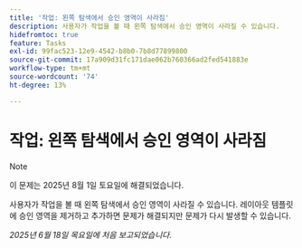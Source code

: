 ```yaml
---
title: '작업: 왼쪽 탐색에서 승인 영역이 사라짐'
description: 사용자가 작업을 볼 때 왼쪽 탐색에서 승인 영역이 사라질 수 있습니다.
hidefromtoc: true
feature: Tasks
exl-id: 99fac523-12e9-4542-b8b0-7b8d77899800
source-git-commit: 17a909d31fc171dae062b760366ad2fed541883e
workflow-type: tm+mt
source-wordcount: '74'
ht-degree: 13%

---
```


# 작업: 왼쪽 탐색에서 승인 영역이 사라짐

>[!NOTE]
>
>이 문제는 2025년 8월 1일 토요일에 해결되었습니다.

사용자가 작업을 볼 때 왼쪽 탐색에서 승인 영역이 사라질 수 있습니다. 레이아웃 템플릿에 승인 영역을 제거하고 추가하면 문제가 해결되지만 문제가 다시 발생할 수 있습니다.

_2025년 6월 18일 목요일에 처음 보고되었습니다._
